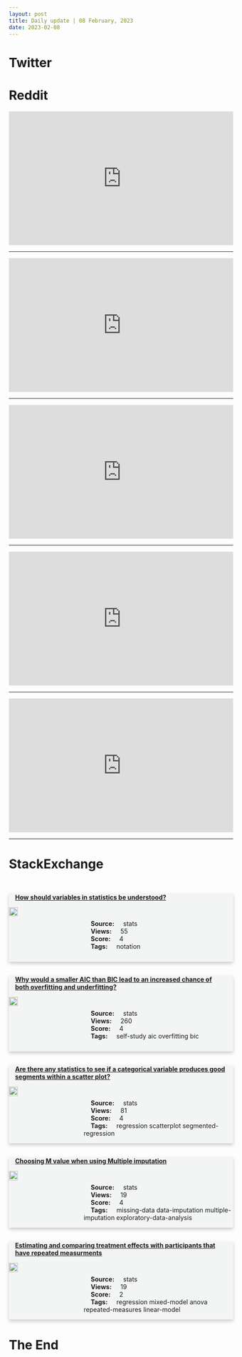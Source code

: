 ```yaml
---
layout: post
title: Daily update | 08 February, 2023
date: 2023-02-08
---
```


<script async src="https://platform.twitter.com/widgets.js" charset="utf-8"></script>


<script src='https://storage.ko-fi.com/cdn/scripts/overlay-widget.js'></script>
<script>
  kofiWidgetOverlay.draw('themldojo', {
    'type': 'floating-chat',
    'floating-chat.donateButton.text': 'Support me',
    'floating-chat.donateButton.background-color': '#f45d22',
    'floating-chat.donateButton.text-color': '#fff'
  });
</script>

# Twitter 

<blockquote class="twitter-tweet"><a href="https://twitter.com/spectatorindex/status/1622913373951373313"></a></blockquote>

<blockquote class="twitter-tweet"><a href="https://twitter.com/sparklingruby/status/1622829747393769472"></a></blockquote>

<blockquote class="twitter-tweet"><a href="https://twitter.com/PrisonPlanet/status/1622913351394246658"></a></blockquote>

<blockquote class="twitter-tweet"><a href="https://twitter.com/abacusai/status/1622988600676868096"></a></blockquote>

<blockquote class="twitter-tweet"><a href="https://twitter.com/nytimes/status/1622970961225224198"></a></blockquote>

<blockquote class="twitter-tweet"><a href="https://twitter.com/ylecun/status/1622946416850083840"></a></blockquote>

<blockquote class="twitter-tweet"><a href="https://twitter.com/GoogleAI/status/1623047903919874050"></a></blockquote>

<blockquote class="twitter-tweet"><a href="https://twitter.com/MetaAI/status/1623044801980674048"></a></blockquote>

<blockquote class="twitter-tweet"><a href="https://twitter.com/huggingface/status/1622935669499625473"></a></blockquote>

<blockquote class="twitter-tweet"><a href="https://twitter.com/ylecun/status/1622975543166525440"></a></blockquote>

# Reddit 

<iframe id="reddit-embed" src="https://www.redditmedia.com/r/MachineLearning/comments/10w6g7n/n_getty_images_claims_stable_diffusion_has_stolen?ref_source=embed&amp;ref=share&amp;embed=true" sandbox="allow-scripts allow-same-origin allow-popups" style="border: none;" height="300" width="100%" scrolling="yes"></iframe>
<hr style="width:100%;text-align:left;margin-left:0">
<iframe id="reddit-embed" src="https://www.redditmedia.com/r/datascience/comments/10vynlk/im_the_only_data_scientist_at_my_company_and_have?ref_source=embed&amp;ref=share&amp;embed=true" sandbox="allow-scripts allow-same-origin allow-popups" style="border: none;" height="300" width="100%" scrolling="yes"></iframe>
<hr style="width:100%;text-align:left;margin-left:0">
<iframe id="reddit-embed" src="https://www.redditmedia.com/r/dataengineering/comments/10vnmzj/im_organizing_an_ama_with_joe_reis_coauthor_of?ref_source=embed&amp;ref=share&amp;embed=true" sandbox="allow-scripts allow-same-origin allow-popups" style="border: none;" height="300" width="100%" scrolling="yes"></iframe>
<hr style="width:100%;text-align:left;margin-left:0">
<iframe id="reddit-embed" src="https://www.redditmedia.com/r/statistics/comments/10w51w2/d_im_so_sick_of_being_ripped_off_by_statistics?ref_source=embed&amp;ref=share&amp;embed=true" sandbox="allow-scripts allow-same-origin allow-popups" style="border: none;" height="300" width="100%" scrolling="yes"></iframe>
<hr style="width:100%;text-align:left;margin-left:0">
<iframe id="reddit-embed" src="https://www.redditmedia.com/r/datascience/comments/10wh0jo/creating_a_course_for_aspiring_data_scientists?ref_source=embed&amp;ref=share&amp;embed=true" sandbox="allow-scripts allow-same-origin allow-popups" style="border: none;" height="300" width="100%" scrolling="yes"></iframe>
<hr style="width:100%;text-align:left;margin-left:0">

<style>
.card {
box-shadow: 0 4px 8px 0 rgba(0,0,0,0.2);
transition: 0.3s;
width: 100%;
background-color: #F3F4F4;
}
p{
    margin-left:  3em;
    padding-top: 1em;
}
.part2{
    display: grid;
    grid-template-columns: 1fr 3fr;
}
h4{
    margin: 1em;
}

.card:hover {
box-shadow: 0 8px 16px 0 rgba(0,0,0,0.2);
}
b {
padding: 2px 16px;
}
</style>
  
# StackExchange 


  <br>
  <div class="card">
  <h4><a href='https://stats.stackexchange.com/questions/604589/how-should-variables-in-statistics-be-understood'>How should variables in statistics be understood?</a></h4> 
  <div class="part2">
      <img src="https://cdn.sstatic.net/Sites/stats/Img/apple-touch-icon@2.png?v=344f57aa10cc" alt="Img missing!" style="width:40%">
      <p><b>Source:</b> stats<br><b>Views:</b> 55<br><b>Score:</b> 4<br><b>Tags:</b> <span class="badge badge-dark">notation</span></p> 
  </div>
  </div>
      
  <br>
  <div class="card">
  <h4><a href='https://stats.stackexchange.com/questions/604535/why-would-a-smaller-aic-than-bic-lead-to-an-increased-chance-of-both-overfitting'>Why would a smaller AIC than BIC lead to an increased chance of both overfitting and underfitting?</a></h4> 
  <div class="part2">
      <img src="https://cdn.sstatic.net/Sites/stats/Img/apple-touch-icon@2.png?v=344f57aa10cc" alt="Img missing!" style="width:40%">
      <p><b>Source:</b> stats<br><b>Views:</b> 260<br><b>Score:</b> 4<br><b>Tags:</b> <span class="badge badge-dark">self-study</span> <span class="badge badge-dark">aic</span> <span class="badge badge-dark">overfitting</span> <span class="badge badge-dark">bic</span></p> 
  </div>
  </div>
      
  <br>
  <div class="card">
  <h4><a href='https://stats.stackexchange.com/questions/604577/are-there-any-statistics-to-see-if-a-categorical-variable-produces-good-segments'>Are there any statistics to see if a categorical variable produces good segments within a scatter plot?</a></h4> 
  <div class="part2">
      <img src="https://cdn.sstatic.net/Sites/stats/Img/apple-touch-icon@2.png?v=344f57aa10cc" alt="Img missing!" style="width:40%">
      <p><b>Source:</b> stats<br><b>Views:</b> 81<br><b>Score:</b> 4<br><b>Tags:</b> <span class="badge badge-dark">regression</span> <span class="badge badge-dark">scatterplot</span> <span class="badge badge-dark">segmented-regression</span></p> 
  </div>
  </div>
      
  <br>
  <div class="card">
  <h4><a href='https://stats.stackexchange.com/questions/604617/choosing-m-value-when-using-multiple-imputation'>Choosing M value when using Multiple imputation</a></h4> 
  <div class="part2">
      <img src="https://cdn.sstatic.net/Sites/stats/Img/apple-touch-icon@2.png?v=344f57aa10cc" alt="Img missing!" style="width:40%">
      <p><b>Source:</b> stats<br><b>Views:</b> 19<br><b>Score:</b> 4<br><b>Tags:</b> <span class="badge badge-dark">missing-data</span> <span class="badge badge-dark">data-imputation</span> <span class="badge badge-dark">multiple-imputation</span> <span class="badge badge-dark">exploratory-data-analysis</span></p> 
  </div>
  </div>
      
  <br>
  <div class="card">
  <h4><a href='https://stats.stackexchange.com/questions/604630/estimating-and-comparing-treatment-effects-with-participants-that-have-repeated'>Estimating and comparing treatment effects with participants that have repeated measurments</a></h4> 
  <div class="part2">
      <img src="https://cdn.sstatic.net/Sites/stats/Img/apple-touch-icon@2.png?v=344f57aa10cc" alt="Img missing!" style="width:40%">
      <p><b>Source:</b> stats<br><b>Views:</b> 19<br><b>Score:</b> 2<br><b>Tags:</b> <span class="badge badge-dark">regression</span> <span class="badge badge-dark">mixed-model</span> <span class="badge badge-dark">anova</span> <span class="badge badge-dark">repeated-measures</span> <span class="badge badge-dark">linear-model</span></p> 
  </div>
  </div>
      
# The End